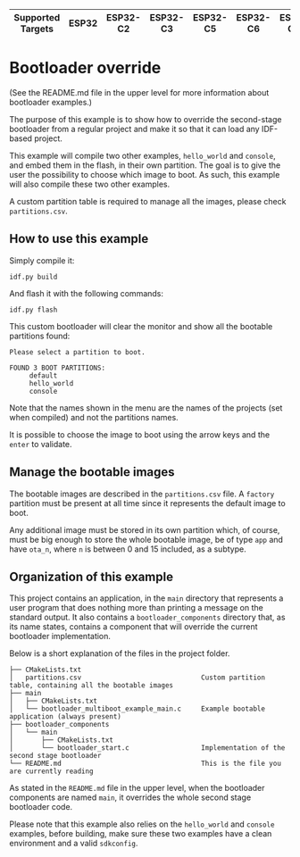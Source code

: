 | Supported Targets | ESP32 | ESP32-C2 | ESP32-C3 | ESP32-C5 | ESP32-C6 | ESP32-C61 | ESP32-H2 | ESP32-P4 | ESP32-S2 | ESP32-S3 |
| ----------------- | ----- | -------- | -------- | -------- | -------- | --------- | -------- | -------- | -------- | -------- |

# Bootloader override

(See the README.md file in the upper level for more information about bootloader examples.)

The purpose of this example is to show how to override the second-stage bootloader from a regular project and make it so that it can load any IDF-based project.

This example will compile two other examples, `hello_world` and `console`, and embed them in the flash, in their own partition. The goal is to give the user the possibility to choose which image to boot. As such, this example will also compile these two other examples.

A custom partition table is required to manage all the images, please check `partitions.csv`.

## How to use this example

Simply compile it:
```
idf.py build
```

And flash it with the following commands:
```
idf.py flash
```

This custom bootloader will clear the monitor and show all the bootable partitions found:
```
Please select a partition to boot.

FOUND 3 BOOT PARTITIONS:
     default
     hello_world
     console
```

Note that the names shown in the menu are the names of the projects (set when compiled) and not the partitions names.

It is possible to choose the image to boot using the arrow keys and the `enter` to validate.

## Manage the bootable images

The bootable images are described in the `partitions.csv` file. A `factory` partition must be present at all time since it represents the default image to boot.

Any additional image must be stored in its own partition which, of course, must be big enough to store the whole bootable image, be of type `app` and have `ota_n`, where `n` is between 0 and 15 included, as a subtype.

## Organization of this example

This project contains an application, in the `main` directory that represents a user program that does nothing more than printing a message on the standard output.
It also contains a `bootloader_components` directory that, as its name states, contains a component that will override the current bootloader implementation.

Below is a short explanation of the files in the project folder.

```
├── CMakeLists.txt
│   partitions.csv                              Custom partition table, containing all the bootable images
├── main
│   ├── CMakeLists.txt
│   └── bootloader_multiboot_example_main.c     Example bootable application (always present)
├── bootloader_components
│   └── main
│       ├── CMakeLists.txt
│       └── bootloader_start.c                  Implementation of the second stage bootloader
└── README.md                                   This is the file you are currently reading
```

As stated in the `README.md` file in the upper level, when the bootloader components are named `main`, it overrides the whole second stage bootloader code.

Please note that this example also relies on the `hello_world` and `console` examples, before building, make sure these two examples have a clean environment and a valid `sdkconfig`.

